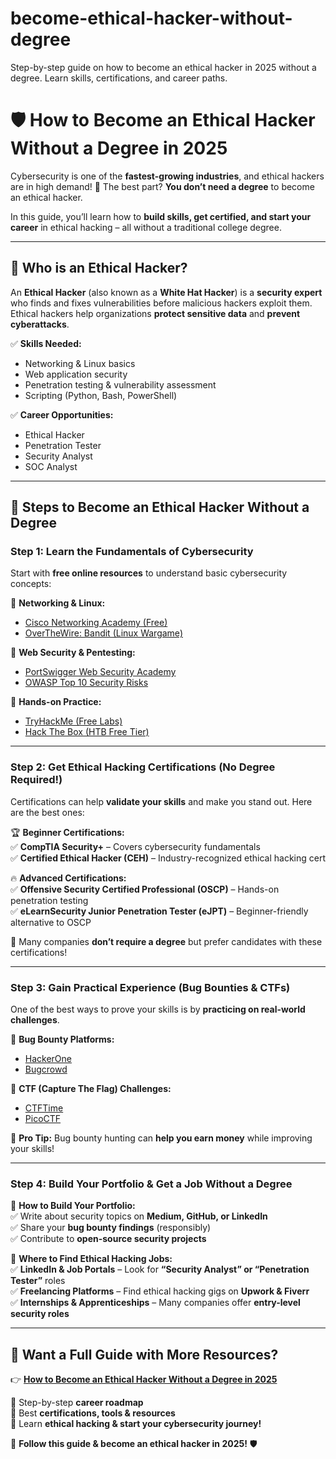# become-ethical-hacker-without-degree
Step-by-step guide on how to become an ethical hacker in 2025 without a degree. Learn skills, certifications, and career paths.


# 🛡️ How to Become an Ethical Hacker Without a Degree in 2025  

Cybersecurity is one of the **fastest-growing industries**, and ethical hackers are in high demand! 🚀 The best part? **You don’t need a degree** to become an ethical hacker.  

In this guide, you’ll learn how to **build skills, get certified, and start your career** in ethical hacking – all without a traditional college degree.  

---

## 🔹 Who is an Ethical Hacker?  
An **Ethical Hacker** (also known as a **White Hat Hacker**) is a **security expert** who finds and fixes vulnerabilities before malicious hackers exploit them. Ethical hackers help organizations **protect sensitive data** and **prevent cyberattacks**.  

✅ **Skills Needed:**  
- Networking & Linux basics  
- Web application security  
- Penetration testing & vulnerability assessment  
- Scripting (Python, Bash, PowerShell)  

✅ **Career Opportunities:**  
- Ethical Hacker  
- Penetration Tester  
- Security Analyst  
- SOC Analyst  

---

## 🚀 Steps to Become an Ethical Hacker Without a Degree  

### **Step 1: Learn the Fundamentals of Cybersecurity**  
Start with **free online resources** to understand basic cybersecurity concepts:  

🔹 **Networking & Linux:**  
- [Cisco Networking Academy (Free)](https://www.netacad.com/)  
- [OverTheWire: Bandit (Linux Wargame)](https://overthewire.org/wargames/bandit/)  

🔹 **Web Security & Pentesting:**  
- [PortSwigger Web Security Academy](https://portswigger.net/web-security)  
- [OWASP Top 10 Security Risks](https://owasp.org/www-project-top-ten/)  

🔹 **Hands-on Practice:**  
- [TryHackMe (Free Labs)](https://tryhackme.com/)  
- [Hack The Box (HTB Free Tier)](https://www.hackthebox.com/)  

---

### **Step 2: Get Ethical Hacking Certifications (No Degree Required!)**  
Certifications can help **validate your skills** and make you stand out. Here are the best ones:  

🏆 **Beginner Certifications:**  
✅ **CompTIA Security+** – Covers cybersecurity fundamentals  
✅ **Certified Ethical Hacker (CEH)** – Industry-recognized ethical hacking cert  

🔥 **Advanced Certifications:**  
✅ **Offensive Security Certified Professional (OSCP)** – Hands-on penetration testing  
✅ **eLearnSecurity Junior Penetration Tester (eJPT)** – Beginner-friendly alternative to OSCP  

🔹 Many companies **don’t require a degree** but prefer candidates with these certifications!  

---

### **Step 3: Gain Practical Experience (Bug Bounties & CTFs)**  
One of the best ways to prove your skills is by **practicing on real-world challenges**.  

🔹 **Bug Bounty Platforms:**  
- [HackerOne](https://hackerone.com/)  
- [Bugcrowd](https://www.bugcrowd.com/)  

🔹 **CTF (Capture The Flag) Challenges:**  
- [CTFTime](https://ctftime.org/)  
- [PicoCTF](https://picoctf.org/)  

🚀 **Pro Tip:** Bug bounty hunting can **help you earn money** while improving your skills!  

---

### **Step 4: Build Your Portfolio & Get a Job Without a Degree**  
📌 **How to Build Your Portfolio:**  
✅ Write about security topics on **Medium, GitHub, or LinkedIn**  
✅ Share your **bug bounty findings** (responsibly)  
✅ Contribute to **open-source security projects**  

📌 **Where to Find Ethical Hacking Jobs:**  
✅ **LinkedIn & Job Portals** – Look for **“Security Analyst” or “Penetration Tester”** roles  
✅ **Freelancing Platforms** – Find ethical hacking gigs on **Upwork & Fiverr**  
✅ **Internships & Apprenticeships** – Many companies offer **entry-level security roles**  

---

## 📌 Want a Full Guide with More Resources?  

👉 **[How to Become an Ethical Hacker Without a Degree in 2025](https://theguidingboy.com/how-to-become-an-ethical-hacker-without-a-degree/)**  

🔹 Step-by-step **career roadmap**  
🔹 Best **certifications, tools & resources**  
🔹 Learn **ethical hacking & start your cybersecurity journey!**  

🚀 **Follow this guide & become an ethical hacker in 2025!** 🛡️  
